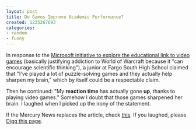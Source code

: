 ```yaml
---
layout: post
title: Do Games Improve Academic Performance?
created: 1235267693
categories:
- random
- funny
---
```

In response to the [Microsoft initiative to explore the educational link to video games](http://www.mercurynews.com/ci_11748201) (basically justifying addiction to World of Warcraft because it "can encourage scientific thinking"), a junior at Fargo South High School claimed that "I've played a lot of puzzle-solving games and they actually help sharpen my brain," which by itself could be a respectable claim.

Then he continued: "My <strong>reaction time</strong> has actually gone <strong>up</strong>, thanks to playing video games." Somehow I doubt that those games sharpened her brain. I laughed when I picked up the irony of the statement.

If the Mercury News replaces the article, check [this](/system/files/article.pdf). If you laughed, please [Digg this page](http://digg.com/comedy/Do_Games_Improve_Academic_Performance).
